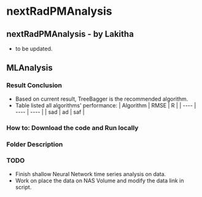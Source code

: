 # nextRadPMAnalysis

## nextRadPMAnalysis - by Lakitha

* to be updated.

## MLAnalysis

### Result Conclusion

* Based on current result, TreeBagger is the recommended algorithm.
* Table listed all algorithms' performance:
| Algorithm | RMSE | R   |
| ---- | ---- | ---- |
| sad  |   ad  | saf |

### How to: Download the code and Run locally

### Folder Description

### TODO

* Finish shallow Neural Network time series analysis on data.
* Work on place the data on NAS Volume and modify the data link in script.
